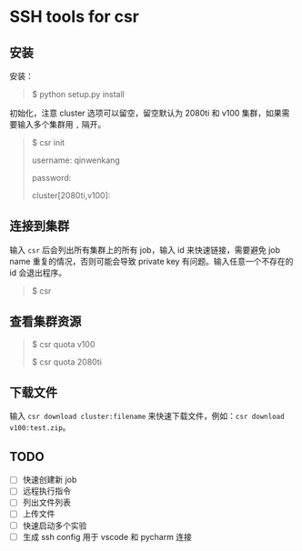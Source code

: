 # SSH tools for csr

## 安装
安装：

> $ python setup.py install

初始化，注意 cluster 选项可以留空，留空默认为 2080ti 和 v100 集群，如果需要输入多个集群用 `,` 隔开。

> $ csr init
> 
> username: qinwenkang
> 
> password: 
> 
> cluster[2080ti,v100]:

## 连接到集群
输入 `csr` 后会列出所有集群上的所有 job，输入 id 来快速链接，需要避免 job name 重复的情况，否则可能会导致 private key 有问题。输入任意一个不存在的 id 会退出程序。

> $ csr

## 查看集群资源

> $ csr quota v100
> 
> $ csr quota 2080ti

## 下载文件

输入 `csr download cluster:filename` 来快速下载文件，例如：`csr download v100:test.zip`。

## TODO

 - [ ] 快速创建新 job
 - [ ] 远程执行指令
 - [ ] 列出文件列表
 - [ ] 上传文件
 - [ ] 快速启动多个实验
 - [ ] 生成 ssh config 用于 vscode 和 pycharm 连接